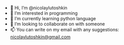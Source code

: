 - 👋 Hi, I’m @nicolaylutoshkin
- 👀 I’m interested in programming
- 🌱 I’m currently learning python language
- 💞️ I’m looking to collaborate on with someone
- 📫 You can write on my email with any suggestions: nicolaylutoshkin@gmail.com
